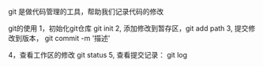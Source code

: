 git 是做代码管理的工具，帮助我们记录代码的修改

git的使用
1，初始化git仓库  git init
2, 添加修改到暂存区，git add path
3, 提交修改到版本， git commit -m '描述'

4，查看工作区的修改  git status
5, 查看提交记录： git log

